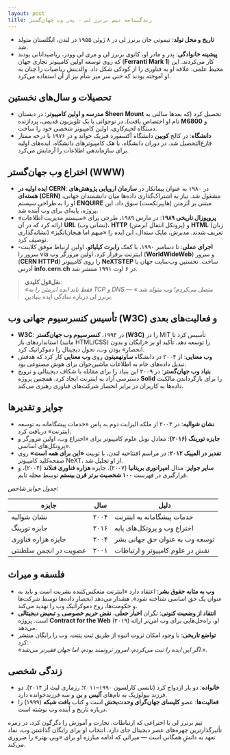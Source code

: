 ```yaml
---
layout: post
title: زندگینامه تیم برنرز لی - پدر وب جهان‌گستر
---
```


- **تاریخ و محل تولد**: تیموتی جان برنرز لی در ۸ ژوئن ۱۹۵۵ در لندن، انگلستان متولد شد.
- **پیشینه خانوادگی**: پدر و مادر او، کانوی برنرز لی و مری لی وودز، ریاضیدانانی بودند که روی توسعه اولین کامپیوتر تجاری جهان (**Ferranti Mark 1**) کار می‌کردند. این محیط علمی، علاقه او به فناوری را از کودکی شکل داد. والدینش ریاضیات را چنان به او آموخته بودند که حتی سر میز شام نیز از آن استفاده می‌کرد.

## تحصیلات و سال‌های نخستین
- **مدرسه و اولین کامپیوتر**: در دبستان **Sheen Mount** تحصیل کرد (که بعدها سالنی به نام او اختصاص یافت). در نوجوانی با یک تلویزیون قدیمی، پردازنده **M6800** و دستگاه لحیم‌کاری، اولین کامپیوتر شخصی خود را ساخت.
- **دانشگاه**: در کالج **کویین** دانشگاه آکسفورد فیزیک خواند و در ۱۹۷۶ با درجه ممتاز فارغ‌التحصیل شد. در دوران دانشگاه، با هک کامپیوترهای دانشگاه، ایده‌های اولیه برای سازماندهی اطلاعات را آزمایش می‌کرد.

## اختراع وب جهان‌گستر (WWW)
- **ایده اولیه در CERN**: در ۱۹۸۰ به عنوان پیمانکار در **سازمان اروپایی پژوهش‌های هسته‌ای (CERN)** مشغول شد. نیاز به اشتراک‌گذاری داده‌ها میان دانشمندان جهانی، او را به طراحی سیستم **ENQUIRE** مبتنی بر اَبَرمتن (هایپرتکست) سوق داد. این پروژه، پایه‌ای برای وب آینده شد.
- **پروپوزال تاریخی ۱۹۸۹**: در مارس ۱۹۸۹، طرحی برای «سیستم مدیریت اطلاعات» ارائه کرد که در آن **URL** (نشانی وب)، **HTTP** (پروتکل انتقال ابرمتن) و **HTML** (زبان نشانه‌گذاری) تعریف شدند. مدیرش، مایک سندال، این ایده را «مبهم اما هیجان‌انگیز» توصیف کرد.
- **اجرای عملی**: تا دسامبر ۱۹۹۰، با کمک **رابرت کیلیائو**، اولین ارتباط موفق کلاینت-سرور را via اینترنت برقرار کرد. اولین مرورگر وب (**WorldWideWeb**) و سرور (**CERN HTTPd**) را روی کامپیوتر **NeXTSTEP** ساخت. نخستین وب‌سایت جهان با آدرس **info.cern.ch** در ۶ اوت ۱۹۹۱ منتشر شد.
> **نقل‌قول کلیدی**:  
> *«فقط باید ایده ابرمتن را به TCP و DNS متصل می‌کردم! وب متولد شد.»* — برنرز لی درباره سادگی ایده بنیادین.

## تأسیس کنسرسیوم جهانی وب (W3C) و فعالیت‌های بعدی
- **W3C**: در ۱۹۹۴، **کنسرسیوم وب جهان‌گستر (W3C)** را در MIT تأسیس کرد تا استانداردهای باز (مانند HTML/CSS) را توسعه دهد. تأکید او بر «رایگان و بدون انحصار» بودن وب، تحول دیجیتال را دموکراتیک کرد.
- **وب معنایی**: از ۲۰۰۴ در دانشگاه **ساوتهمپتون** روی **وب معنایی** کار کرد که هدفش تبدیل داده‌های خام به اطلاعات ماشین‌خوان برای هوش مصنوعی بود.
- **بنیاد وب جهان‌گستر**: در ۲۰۰۹ این بنیاد را برای مقابله با شکاف دیجیتالی و ترویج دسترسی آزاد به اینترنت ایجاد کرد. همچنین پروژه **Solid** را برای بازگرداندن مالکیت داده‌ها به کاربران در برابر انحصار شرکت‌های فناوری رهبری می‌کند.

## جوایز و تقدیرها
- **نشان شوالیه**: در ۲۰۰۴ از ملکه الیزابت دوم به پاس «خدمات پیشگامانه به توسعه اینترنت» دریافت کرد.
- **جایزه تورینگ (۲۰۱۶)**: معادل نوبل علوم کامپیوتر برای «اختراع وب، اولین مرورگر و پروتکل‌های اساسی».
- **تقدیر در المپیک ۲۰۱۲**: در مراسم افتتاحیه لندن، با توییت **«این برای همه است»** روی صفحه‌کلید کامپیوتر NeXT، از او تجلیل شد.
- **سایر جوایز**: مدال **امپراتوری بریتانیا** (۲۰۰۷)، جایزه **هزاره فناوری فنلاند** (۲۰۰۴)، و قرارگیری در فهرست **۱۰۰ شخصیت برتر قرن بیستم** توسط مجله تایم.

*جدول جوایز شاخص:*  

| **جایزه**               | **سال** | **دلیل**                                  |
|--------------------------|---------|--------------------------------------------|
| نشان شوالیه             | ۲۰۰۴    | خدمات پیشگامانه به اینترنت                |
| جایزه تورینگ            | ۲۰۱۶    | اختراع وب و پروتکل‌های پایه              |
| جایزه هزاره فناوری      | ۲۰۰۴    | توسعه وب به عنوان حق جهانی بشر            |
| عضویت در انجمن سلطنتی   | ۲۰۰۱    | نقش در علوم کامپیوتر و ارتباطات           |

## فلسفه و میراث
- **وب به مثابه حقوق بشر**: اعتقاد دارد «اینترنت منعکس‌کننده بشریت است و باید به عنوان یک حق اساسی شناخته شود». هشدار می‌دهد انحصار داده‌ها توسط شرکت‌ها و حکومت‌ها، روح دموکراتیک وب را تهدید می‌کند.
- **انتقاد از وضعیت کنونی**: نگران **اخبار جعلی**، **نقض حریم خصوصی** و **تبعیض دیجیتالی** است. پروژه **Contract for the Web** (۲۰۱۹) او، راه‌حل‌هایی برای وب امن‌تر ارائه می‌دهد.
- **تواضع تاریخی**: با وجود امکان ثروت انبوه از طریق ثبت پتنت، وب را رایگان منتشر کرد:  
  *«اگر این ایده را ثبت می‌کردم، امروز ثروتمند بودم، اما جهان فقیرتر می‌شد.»*.

## زندگی شخصی
- **خانواده**: دو بار ازدواج کرد (نانسی کارلسون ۱۹۹۰–۲۰۱۱؛ رزماری لیث از ۲۰۱۴). دو فرزند بیولوژیک به نام‌های **آلیس** و **بن** و سه فرزندخوانده دارد.
- **فعالیت‌ها**: عضو **کلیسای جهان‌گرای وحدت‌بخش** است و کتاب **بافت شبکه** (۱۹۹۹) را درباره تاریخ و آینده وب نوشته است.

تیم برنرز لی با اختراعی که ارتباطات، تجارت و آموزش را دگرگون کرد، در زمره تأثیرگذارترین چهره‌های عصر دیجیتال جای دارد. انتخاب او برای رایگان گذاشتن وب، نماد تعهد به دانشِ همگانی است — میراثی که ادامه مبارزه او برای «وبی بهتر» را ضروری می‌کند.
